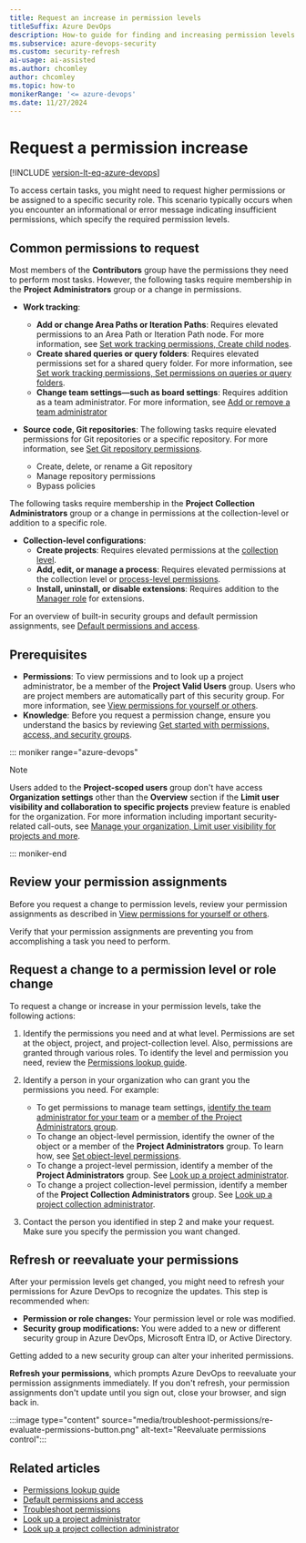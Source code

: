 ```yaml
---
title: Request an increase in permission levels
titleSuffix: Azure DevOps
description: How-to guide for finding and increasing permission levels needed to perform select tasks in Azure DevOps.
ms.subservice: azure-devops-security
ms.custom: security-refresh
ai-usage: ai-assisted
ms.author: chcomley
author: chcomley
ms.topic: how-to
monikerRange: '<= azure-devops'
ms.date: 11/27/2024
---
```


# Request a permission increase

[!INCLUDE [version-lt-eq-azure-devops](../../includes/version-lt-eq-azure-devops.md)]

To access certain tasks, you might need to request higher permissions or be assigned to a specific security role. This scenario typically occurs when you encounter an informational or error message indicating insufficient permissions, which specify the required permission levels.

## Common permissions to request

Most members of the **Contributors** group have the permissions they need to perform most tasks. However, the following tasks require membership in the **Project Administrators** group or a change in permissions. 

- **Work tracking**: 
	- **Add or change Area Paths or Iteration Paths**: Requires elevated permissions to an Area Path or Iteration Path node. For more information, see [Set work tracking permissions, Create child nodes](set-permissions-access-work-tracking.md#set-permissions-area-path). 
	- **Create shared queries or query folders**: Requires elevated permissions set for a shared query folder. For more information, see [Set work tracking permissions, Set permissions on queries or query folders](set-permissions-access-work-tracking.md#work-item-queries). 
	- **Change team settings&mdash;such as board settings**: Requires addition as a team administrator. For more information, see  [Add or remove a team administrator](../settings/add-team-administrator.md)

- **Source code, Git repositories**: The following tasks require elevated permissions for Git repositories or a specific repository. For more information, see [Set Git repository permissions](../../repos/git/set-git-repository-permissions.md). 
	- Create, delete, or rename a Git repository 
	- Manage repository permissions 
	- Bypass policies 

The following tasks require membership in the **Project Collection Administrators** group or a change in permissions at the collection-level or addition to a specific role.  

- **Collection-level configurations**:
	- **Create projects**: Requires elevated permissions at the [collection level](change-organization-collection-level-permissions.md).  
	- **Add, edit, or manage a process**: Requires elevated permissions at the collection level or [process-level permissions](set-permissions-access-work-tracking.md#process-permissions).
	- **Install, uninstall, or disable extensions**: Requires addition to the [Manager role](../../marketplace/grant-permissions.md) for extensions. 
 
For an overview of built-in security groups and default permission assignments, see [Default permissions and access](permissions-access.md). 

## Prerequisites

- **Permissions**: To view permissions and to look up a project administrator, be a member of the **Project Valid Users** group. Users who are project members are automatically part of this security group. For more information, see [View permissions for yourself or others](view-permissions.md).
- **Knowledge**: Before you request a permission change, ensure you understand the basics by reviewing [Get started with permissions, access, and security groups](about-permissions.md).

::: moniker range="azure-devops"  
> [!NOTE]  
> Users added to the **Project-scoped users** group don't have access **Organization settings** other than the **Overview** section if the **Limit user visibility and collaboration to specific projects** preview feature is enabled for the organization. For more information including important security-related call-outs, see [Manage your organization, Limit  user visibility for projects and more](../../user-guide/manage-organization-collection.md#project-scoped-user-group). 

::: moniker-end  

## Review your permission assignments 

Before you request a change to permission levels, review your permission assignments as described in [View permissions for yourself or others](view-permissions.md). 

Verify that your permission assignments are preventing you from accomplishing a task you need to perform. 

## Request a change to a permission level or role change

To request a change or increase in your permission levels, take the following actions: 

1. Identify the permissions you need and at what level. Permissions are set at the object, project, and project-collection level. Also, permissions are granted through various roles. To identify the level and permission you need, review the [Permissions lookup guide](permissions-lookup-guide.md). 

1. Identify a person in your organization who can grant you the permissions you need. For example: 
	- To get permissions to manage team settings, [identify the team administrator for your team](../settings/add-team-administrator.md) or a [member of the Project Administrators group](look-up-project-administrators.md). 
	- To change an object-level permission, identify the owner of the object or a member of the **Project Administrators** group. To learn how, see [Set object-level permissions](set-object-level-permissions.md).
	- To change a project-level permission, identify a member of the **Project Administrators** group. See [Look up a project administrator](look-up-project-administrators.md). 
	- To change a project collection-level permission, identify a member of the **Project Collection Administrators** group. See [Look up a project collection administrator](look-up-project-collection-administrators.md).

1. Contact the person you identified in step 2 and make your request. Make sure you specify the permission you want changed. 

## Refresh or reevaluate your permissions  

After your permission levels get changed, you might need to refresh your permissions for Azure DevOps to recognize the updates. This step is recommended when:

- **Permission or role changes:** Your permission level or role was modified.
- **Security group modifications:** You were added to a new or different security group in Azure DevOps, Microsoft Entra ID, or Active Directory.

Getting added to a new security group can alter your inherited permissions.

**Refresh your permissions**, which prompts Azure DevOps to reevaluate your permission assignments immediately. If you don't refresh, your permission assignments don't update until you sign out, close your browser, and sign back in.

:::image type="content" source="media/troubleshoot-permissions/re-evaluate-permissions-button.png" alt-text="Reevaluate permissions control":::

## Related articles

- [Permissions lookup guide](permissions-lookup-guide.md)
- [Default permissions and access](permissions-access.md) 
- [Troubleshoot permissions](troubleshoot-permissions.md)
- [Look up a project administrator](look-up-project-administrators.md) 
- [Look up a project collection administrator](look-up-project-collection-administrators.md)
 
